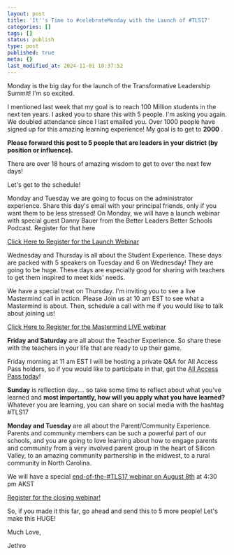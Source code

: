 ```yaml
---
layout: post
title: 'It''s Time to #celebrateMonday with the Launch of #TLS17'
categories: []
tags: []
status: publish
type: post
published: true
meta: {}
last_modified_at: 2024-11-01 18:37:52
---
```


Monday is the big day for the launch of the Transformative Leadership Summit! I'm so excited.

I mentioned last week that my goal is to reach 100 Million students in the next ten years. I asked you to share this with 5 people. I'm asking you again. We doubled attendance since I last emailed you. Over 
1000 people have signed up for this amazing learning experience! My goal is to get to 
**2000**
.

**Please forward this post to 5 people that are leaders in your district (by position or influence).**

There are over 18 hours of amazing wisdom to get to over the next few days!

Let's get to the schedule!

Monday and Tuesday we are going to focus on the administrator experience. Share this day's email with your principal friends, only if you want them to be less stressed! 
On Monday, we will have a launch webinar with special guest Danny Bauer from the Better Leaders Better Schools Podcast. Register for that here

[Click Here to Register for the Launch Webinar](https://gc319.infusionsoft.com/app/linkClick/3765/423d03e154800c46/90335/fb7a218dd28ba207)

Wednesday and Thursday is all about the Student Experience. These days are packed with 5 speakers on Tuesday and 6 on Wednesday! They are going to be huge. These days are especially good for sharing with teachers to get them inspired to meet kids' needs.

We have a special treat on Thursday. I'm inviting you to see a live Mastermind call in action. Please Join us at 10 am EST to see what a Mastermind is about. Then, schedule a call with me if you would like to talk about joining us!

[Click Here to Register for the Mastermind LIVE webinar](https://gc319.infusionsoft.com/app/linkClick/3763/9c233fe76cbe5ae7/90335/fb7a218dd28ba207)

**Friday and Saturday**
 are all about the Teacher Experience. So share these with the teachers in your life that are ready to up their game.

Friday morning at 11 am EST I will be hosting a private Q&A for All Access Pass holders, so if you would like to participate in that, get the 
[All Access Pass today](https://gc319.infusionsoft.com/app/linkClick/3767/c0fc6598ec204fee/90335/fb7a218dd28ba207)!

**Sunday**
 is reflection day.... so take some time to reflect about what you've learned and 
**most importantly, how will you apply what you have learned?**
 Whatever you are learning, you can share on social media with the hashtag #TLS17

**Monday and Tuesday**
 are all about the Parent/Community Experience. Parents and community members can be such a powerful part of our schools, and you are going to love learning about how to engage parents and community from a very involved parent group in the heart of Silicon Valley, to an amazing community partnership in the midwest, to a rural community in North Carolina.

We will have a special 
[end-of-the-#TLS17 webinar on August 8th](https://gc319.infusionsoft.com/app/linkClick/3769/83684677bd886bf0/90335/fb7a218dd28ba207) at 4:30 pm AKST

[Register for the closing webinar!](https://gc319.infusionsoft.com/app/linkClick/3771/8f292874ad2b58d5/90335/fb7a218dd28ba207)

So, if you made it this far, go ahead and send this to 5 more people! Let's make this HUGE!

Much Love,

Jethro
